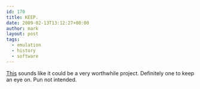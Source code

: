 ```yaml
---
id: 170
title: KEEP.
date: 2009-02-13T13:12:27+00:00
author: mark
layout: post
tags:
  - emulation
  - history
  - software
---
```

[This](http://news.bbc.co.uk/1/hi/technology/7886754.stm) sounds like it could be a very worthwhile project. Definitely one to keep an eye on. Pun not intended.
